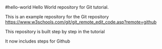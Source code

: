 #hello-world
Hello World repository for Git tutorial. 

This is an example repository for the Git repository https://www.w3schools.com/git/git_remote_edit_code.asp?remote=github

This repository is built step by step in the tutorial

It now includes steps for Github
